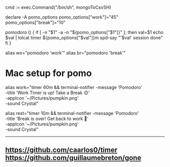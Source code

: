 cmd := exec.Command("/bin/sh", mongoToCsvSH)

declare -A pomo_options
pomo_options["work"]="45"
pomo_options["break"]="10"

pomodoro () {
  if [ -n "$1" -a -n "${pomo_options["$1"]}" ]; then
  val=$1
  echo $val | lolcat
  timer ${pomo_options["$val"]}m
  spd-say "'$val' session done"
  fi
}

alias wo="pomodoro 'work'"
alias br="pomodoro 'break'"

# Mac setup for pomo
alias work="timer 60m && terminal-notifier -message 'Pomodoro'\
        -title 'Work Timer is up! Take a Break 😊'\
        -appIcon '~/Pictures/pumpkin.png'\
        -sound Crystal"
        
alias rest="timer 10m && terminal-notifier -message 'Pomodoro'\
        -title 'Break is over! Get back to work 😬'\
        -appIcon '~/Pictures/pumpkin.png'\
        -sound Crystal"

---
https://github.com/caarlos0/timer
https://github.com/guillaumebreton/gone
---



